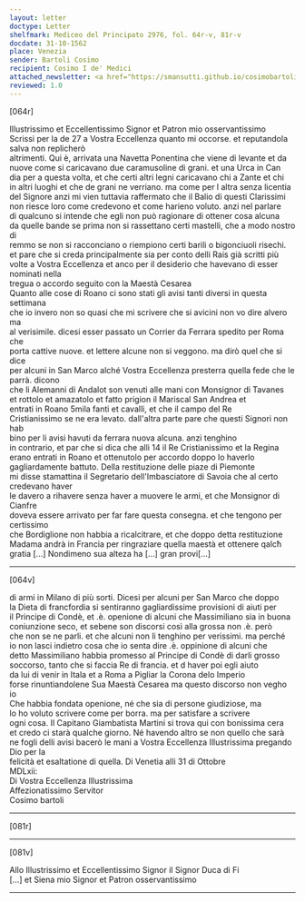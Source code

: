 ```yaml
---
layout: letter
doctype: Letter
shelfmark: Mediceo del Principato 2976, fol. 64r-v, 81r-v
docdate: 31-10-1562
place: Venezia
sender: Bartoli Cosimo
recipient: Cosimo I de' Medici
attached_newsletter: <a href="https://smansutti.github.io/cosimobartoli/texts/3079_023/">3079_023</a>
reviewed: 1.0
---
```


[064r]  
  
  
Illustrissimo et Eccellentissimo Signor et Patron mio osservantissimo  
Scrissi per la de 27 a Vostra Eccellenza quanto mi occorse. et reputandola salva non replicherò  
altrimenti. Qui è, arrivata una Navetta Ponentina che viene di levante et da  
nuove come si caricavano due caramusoline di grani. et una Urca in Can  
dia per a questa volta, et che certi altri legni caricavano chi a Zante et chi  
in altri luoghi et che de grani ne verriano. ma come per l altra senza licentia  
del Signore anzi mi vien tuttavia raffermato che il Balio di questi Clarissimi  
non riesce loro come credevono et come harieno voluto. anzi nel parlare  
di qualcuno si intende che egli non può ragionare di ottener cosa alcuna  
da quelle bande se prima non si rassettano certi mastelli, che a modo nostro di  
remmo se non si racconciano o riempiono certi barili o bigonciuoli risechi.  
et pare che si creda principalmente sia per conto delli Rais già scritti più  
volte a Vostra Eccellenza et anco per il desiderio che havevano di esser nominati nella  
tregua o accordo seguito con la Maestà Cesarea  
Quanto alle cose di Roano ci sono stati gli avisi tanti diversi in questa settimana  
che io invero non so quasi che mi scrivere che si avicini non vo dire alvero ma  
al verisimile. dicesi esser passato un Corrier da Ferrara spedito per Roma che  
porta cattive nuove. et lettere alcune non si veggono. ma dirò quel che si dice  
per alcuni in San Marco alché Vostra Eccellenza presterra quella fede che le parrà. dicono  
che li Alemanni di Andalot son venuti alle mani con Monsignor di Tavanes  
et rottolo et amazatolo et fatto prigion il Mariscal San Andrea et  
entrati in Roano 5mila fanti et cavalli, et che il campo del Re  
Cristianissimo se ne era levato. dall'altra parte pare che questi Signori non hab  
bino per li avisi havuti da ferrara nuova alcuna. anzi tenghino  
in contrario, et par che si dica che alli 14 il Re Cristianissimo et la Regina  
erano entrati in Roano et ottenutolo per accordo doppo lo haverlo  
gagliardamente battuto. Della restituzione delle piaze di Piemonte  
mi disse stamattina il Segretario dell'Imbasciatore di Savoia che al certo credevano haver  
le davero a rihavere senza haver a muovere le armi, et che Monsignor di Cianfre  
doveva essere arrivato per far fare questa consegna. et che tengono per certissimo  
che Bordiglione non habbia a ricalcitrare, et che doppo detta restituzione  
Madama andrà in Francia per ringraziare quella maestà et ottenere qalcħ  
gratia [...] Nondimeno sua alteza ha [...] gran provi[...]   
  
---  

[064v]  
  
  
di armi in Milano di più sorti. Dicesi per alcuni per San Marco che doppo  
la Dieta di francfordia si sentiranno gagliardissime provisioni di aiuti per  
il Principe di Condè, et .è. openione di alcuni che Massimiliano sia in buona  
coniunzione seco, et sebene son discorsi così alla grossa non .è. però  
che non se ne parli. et che alcuni non li tenghino per verissimi. ma perché  
io non lasci indietro cosa che io senta dire .è. oppinione di alcuni che  
detto Massimiliano habbia promesso al Principe di Condè di darli grosso  
soccorso, tanto che si faccia Re di francia. et d haver poi egli aiuto  
da lui di venir in Itala et a Roma a Pigliar la Corona delo Imperio  
forse rinuntiandolene Sua Maestà Cesarea ma questo discorso non vegho io  
Che habbia fondata openione, né che sia di persone giudiziose, ma  
lo ho voluto scrivere come per borra. ma per satisfare a scrivere  
ogni cosa. Il Capitano Giambatista Martini si trova qui con bonissima cera  
et credo ci starà qualche giorno. Né havendo altro se non quello che sarà  
ne fogli delli avisi bacerò le mani a Vostra Eccellenza Illustrissima pregando Dio per la  
felicità et esaltatione di quella. Di Venetia alli 31 di Ottobre  
MDLxii:  
Di Vostra Eccellenza Illustrissima  
Affezionatissimo Servitor  
Cosimo bartoli  
  
---  

[081r]  
  
  
  
---  

[081v]  
  
  
Allo Illustrissimo et Eccellentissimo Signor il Signor Duca di Fi  
[...] et Siena mio Signor et Patron osservantissimo  
  
---  

